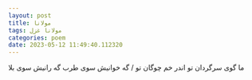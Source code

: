 ```yaml
---
layout: post
title: مولانا
tags: مولانا غزل
categories: poem
date: 2023-05-12 11:49:40.112320
---
```


ما گوی سرگردان تو اندر خم چوگان تو / گه خوانیش سوی طرب گه رانیش سوی بلا